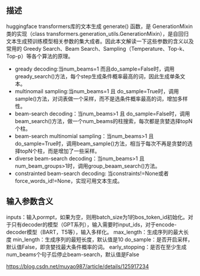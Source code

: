 
## 描述
huggingface transformers库的文本生成 generate() 函数，是 GenerationMixin 类的实现（class transformers.generation_utils.GenerationMixin），是自回归文本生成预训练模型相关参数的集大成者。因此本文解读一下这些参数的含义以及常用的 Greedy Search、Beam Search、Sampling（Temperature、Top-k、Top-p）等各个算法的原理。



- gready decoding:当num_beams=1 而且do_sample=False时，调用gready_search()方法，每个step生成条件概率最高的词，因此生成单条文本。
-  multinomail sampling:当num_beams=1 且 do_sample=True时，调用sample()方法，对词表做一个采样，而不是选条件概率最高的词，增加多样性。
- beam-search decoding：当num_beams>1 且 do_sample=False时，调用beam_search()方法，做一个num_beams的柱搜索，每次都是贪婪选择topN个柱。
- beam-search multinomial sampling：当num_beams>1 且do_sample=True时，调用beam_sample()方法，相当于每次不再是贪婪的选择topN个柱，而是增加了一些采样。
- diverse beam-search decoding：当num_beams>1 且 num_beam_groups>1时，调用group_beaam_search()方法。
- constrainted beam-search decoding: 当constraints!=None或者force_words_id!=None，实现可用文本生成。

## 输入参数含义
inputs：输入pormpt，如果为空，则用batch_size为1的bos_token_id初始化。对于只有decoder的模型（GPT系列），输入需要时input_ids，对于encode-decoder模型（BART，T5等），输入多样化。
max_length：生成序列的最大长度
min_length：生成序列的最短长度，默认值是10
do_sample：是否开启采样，默认值False，即贪婪找最大条件概率的词。
early_stopping：是否在至少生成num_beams个句子后停止beam-search，默认值是False


https://blog.csdn.net/muyao987/article/details/125917234


